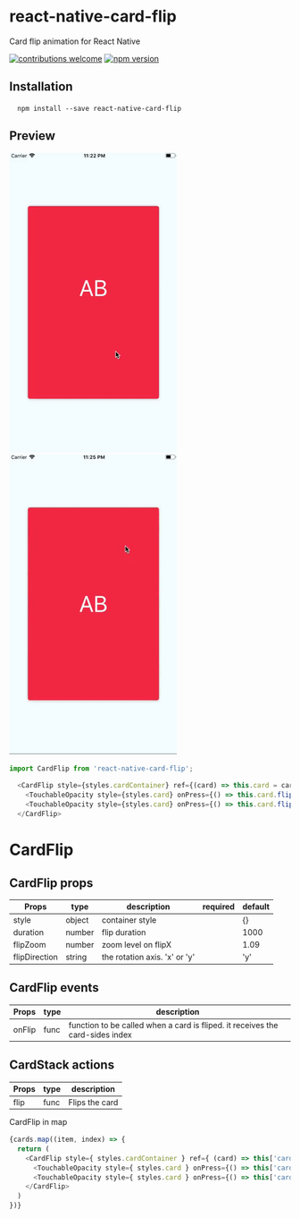 # react-native-card-flip
Card flip animation for React Native

[![contributions welcome](https://img.shields.io/badge/contributions-welcome-brightgreen.svg?style=flat)](https://github.com/lhandel/react-native-card-flip/issues)
[![npm version](https://badge.fury.io/js/react-native-card-flip.svg)](https://badge.fury.io/js/react-native-card-flip)

## Installation

```
  npm install --save react-native-card-flip
```

## Preview
![App preview](/animation.gif)
![App preview2](/animation2.gif)

```javascript
import CardFlip from 'react-native-card-flip';
```

```javascript
  <CardFlip style={styles.cardContainer} ref={(card) => this.card = card} >
    <TouchableOpacity style={styles.card} onPress={() => this.card.flip()} ><Text>AB</Text></TouchableOpacity>
    <TouchableOpacity style={styles.card} onPress={() => this.card.flip()} ><Text>CD</Text></TouchableOpacity>
  </CardFlip>
```

# CardFlip


## CardFlip props
| Props               | type          | description                     | required      | default       |
| --------------------| ------------- | --------------------------------| ------------- | ------------- |
| style               | object        | container style                 |               | {}            |
| duration            | number        | flip duration                   |               | 1000          |
| flipZoom            | number        | zoom level on flipX             |               | 1.09          |
| flipDirection       | string        | the rotation axis. 'x' or 'y'   |               | 'y'           |


## CardFlip events
| Props             | type          | description                 |
| ----------------- | ------------- | --------------------------- |
| onFlip            | func           | function to be called when a card is fliped. it receives the card-sides index   |


## CardStack actions
| Props             | type          | description                 |
| ----------------- | ------------- | --------------------------- |
| flip              | func          | Flips the card |


CardFlip in map
```javascript
{cards.map((item, index) => {
  return (
    <CardFlip style={ styles.cardContainer } ref={ (card) => this['card' + index] = card } >
      <TouchableOpacity style={ styles.card } onPress={() => this['card' + index].flip()} ><Text>{item}</Text></TouchableOpacity>
      <TouchableOpacity style={ styles.card } onPress={() => this['card' + index].flip()} ><Text>{item}</Text></TouchableOpacity>
    </CardFlip>
  )
})}
```
